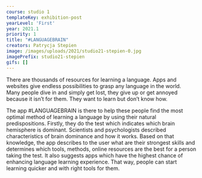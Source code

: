 ```yaml
---
course: studio 1
templateKey: exhibition-post
yearLevel: 'First'
year: 2021.1
priority: 1
title: "#LANGUAGEBRAIN"
creators: Patrycja Stepien
image: /images/uploads/2021/studio21-stepien-0.jpg
imagePrefix: studio21-stepien
gifs: []
---
```


There are thousands of resources for learning a language. Apps and websites give endless possibilities to grasp any language in the world. Many people dive in and simply get lost, they give up or get annoyed because it isn’t for them. They want to learn but don’t know how.

The app #LANGUAGEBRAIN is there to help these people find the most optimal method of learning a language by using their natural predispositions. Firstly, they do the test which indicates which brain hemisphere is dominant. Scientists and psychologists described characteristics of brain dominance and how it works. Based on that knowledge, the app describes to the user what are their strongest skills and determines which tools, methods, online resources are the best for a person taking the test. It also suggests apps which have the highest chance of enhancing language learning experience. That way, people can start learning quicker and with right tools for them.
